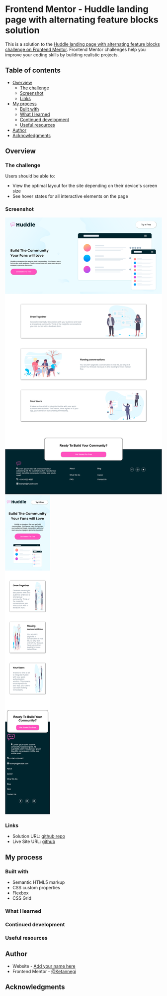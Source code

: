 # Frontend Mentor - Huddle landing page with alternating feature blocks solution

This is a solution to the [Huddle landing page with alternating feature blocks challenge on Frontend Mentor](https://www.frontendmentor.io/challenges/huddle-landing-page-with-alternating-feature-blocks-5ca5f5981e82137ec91a5100). Frontend Mentor challenges help you improve your coding skills by building realistic projects.

## Table of contents

- [Overview](#overview)
  - [The challenge](#the-challenge)
  - [Screenshot](#screenshot)
  - [Links](#links)
- [My process](#my-process)
  - [Built with](#built-with)
  - [What I learned](#what-i-learned)
  - [Continued development](#continued-development)
  - [Useful resources](#useful-resources)
- [Author](#author)
- [Acknowledgments](#acknowledgments)

## Overview

### The challenge

Users should be able to:

- View the optimal layout for the site depending on their device's screen size
- See hover states for all interactive elements on the page

### Screenshot

![](./images/desktop-screenshot.png)
![](./images/mobile-screenshot.png)

### Links

- Solution URL: [github repo]()
- Live Site URL: [github]()

## My process

### Built with

- Semantic HTML5 markup
- CSS custom properties
- Flexbox
- CSS Grid

### What I learned

### Continued development

### Useful resources

## Author

- Website - [Add your name here](https://www.your-site.com)
- Frontend Mentor - [@Ketannegi](https://www.frontendmentor.io/profile/ketannegi)

## Acknowledgments
